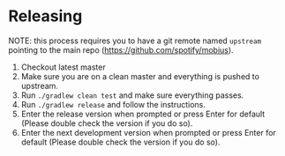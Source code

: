 Releasing
========

NOTE: this process requires you to have a git remote named `upstream` pointing to the main repo (https://github.com/spotify/mobius). 

 1. Checkout latest master
 1. Make sure you are on a clean master and everything is pushed to upstream.
 1. Run `./gradlew clean test` and make sure everything passes.
 1. Run `./gradlew release` and follow the instructions.
 1. Enter the release version when prompted or press Enter for default (Please double check the version if you do so).
 1. Enter the next development version when prompted or press Enter for default (Please double check the version if you do so).
